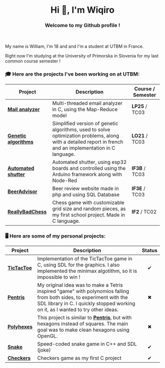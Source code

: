 <h1 align="center">Hi 👋, I'm Wiqiro</h1>

<h3 align="center">Welcome to my Github profile !</h3>
<br><br>
My name is William, I'm 18 and and I'm a student at UTBM in France. 

Right now I'm studying at the University of Primorska in Slovenia for my last common course semester !


### 🎓 Here are the projects I've been working on at UTBM:

|Project|Description|Course / Semester|
|---|---|---|
| [**Mail analyzer**](https://github.com/Wiqiro/LP25-Project-Mail-Analyzer) | Multi-threaded email analyzer in C, using the Map-Reduce model | **LP25** / TC03 |
| [**Genetic algorithms**](https://github.com/Wiqiro/LO21-Project) | Simplified version of genetic algorithms, used to solve optimization problems, along with a detailed report in french and an implementation in C language. | **LO21** / TC03 |
| [**Automated shutter**](https://github.com/Wiqiro/IF3B-Project-Automated-Shutter) | Automated shutter, using esp32 boards and controlled using the Arduino framework along with Node-Red | **IF3B** / TC03 |
| [**BeerAdvisor**](https://github.com/Wiqiro/IF3E-Project-BeerAdvisor) | Beer review website made in php and using SQL Database | **IF3E** / TC03 |
| [**ReallyBadChess**](https://github.com/Wiqiro/IF2-Project-ReallyBadChess) | Chess game with customizable grid size and random pieces, as my first school project. Made in C language.| **IF2** / TC02 |

### 🖥 Here are some of my personal projects:

|Project|Description|Status|
|---|---|:---:|
| [**TicTacToe**](https://github.com/Wiqiro/TicTacToe-SDL) | Implementation of the TicTacToe game in C, using SDL for the graphics. I also implemented the minimax algotithm, so it is impossible to win !|✔|
| [**Pentris**](https://github.com/Wiqiro/Pentris) | My original idea was to make a Tetris inspired "game" with polynomios falling from both sides, to experiment with the SDL library in C. I quickly stopped working on it, as I wanted to try other ideas. |✖|
| [**Polyhexes**](https://github.com/Wiqiro/polyhexes) | This project is similar to [**Pentris**](https://github.com/Wiqiro/Pentris), but with hexagons instead of squares. The main goal was to make clean hexagons using OpenGL. |✖|
| [**Snake**](https://github.com/Wiqiro/SDL-snake) | Speed-coded snake game in C++ and SDL (joke) |✔|
| [**Checkers**](https://github.com/Wiqiro/Checkers) | Checkers game as my first C project |✔|

